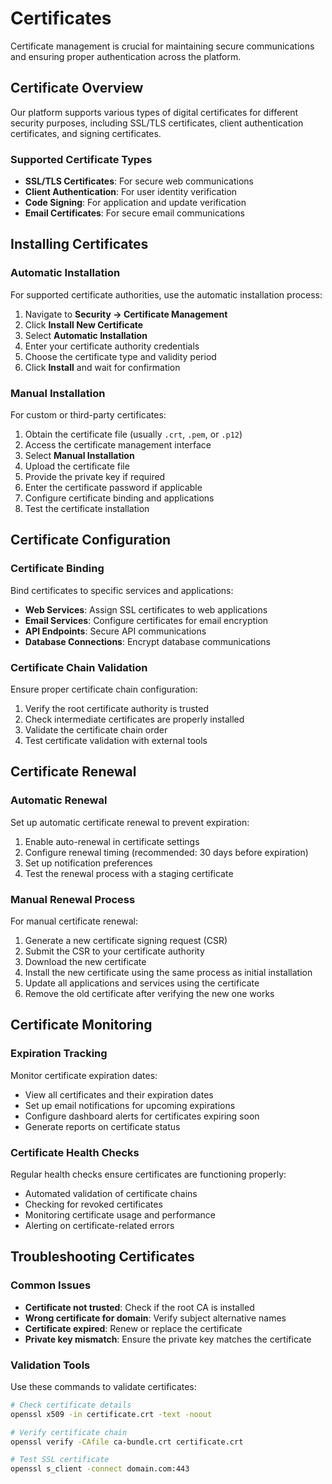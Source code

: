 # Certificates

Certificate management is crucial for maintaining secure communications and ensuring proper authentication across the platform.

## Certificate Overview

Our platform supports various types of digital certificates for different security purposes, including SSL/TLS certificates, client authentication certificates, and signing certificates.

### Supported Certificate Types

- **SSL/TLS Certificates**: For secure web communications
- **Client Authentication**: For user identity verification
- **Code Signing**: For application and update verification
- **Email Certificates**: For secure email communications

## Installing Certificates

### Automatic Installation

For supported certificate authorities, use the automatic installation process:

1. Navigate to **Security → Certificate Management**
2. Click **Install New Certificate**
3. Select **Automatic Installation**
4. Enter your certificate authority credentials
5. Choose the certificate type and validity period
6. Click **Install** and wait for confirmation

### Manual Installation

For custom or third-party certificates:

1. Obtain the certificate file (usually `.crt`, `.pem`, or `.p12`)
2. Access the certificate management interface
3. Select **Manual Installation**
4. Upload the certificate file
5. Provide the private key if required
6. Enter the certificate password if applicable
7. Configure certificate binding and applications
8. Test the certificate installation

## Certificate Configuration

### Certificate Binding

Bind certificates to specific services and applications:

- **Web Services**: Assign SSL certificates to web applications
- **Email Services**: Configure certificates for email encryption
- **API Endpoints**: Secure API communications
- **Database Connections**: Encrypt database communications

### Certificate Chain Validation

Ensure proper certificate chain configuration:

1. Verify the root certificate authority is trusted
2. Check intermediate certificates are properly installed
3. Validate the certificate chain order
4. Test certificate validation with external tools

## Certificate Renewal

### Automatic Renewal

Set up automatic certificate renewal to prevent expiration:

1. Enable auto-renewal in certificate settings
2. Configure renewal timing (recommended: 30 days before expiration)
3. Set up notification preferences
4. Test the renewal process with a staging certificate

### Manual Renewal Process

For manual certificate renewal:

1. Generate a new certificate signing request (CSR)
2. Submit the CSR to your certificate authority
3. Download the new certificate
4. Install the new certificate using the same process as initial installation
5. Update all applications and services using the certificate
6. Remove the old certificate after verifying the new one works

## Certificate Monitoring

### Expiration Tracking

Monitor certificate expiration dates:

- View all certificates and their expiration dates
- Set up email notifications for upcoming expirations
- Configure dashboard alerts for certificates expiring soon
- Generate reports on certificate status

### Certificate Health Checks

Regular health checks ensure certificates are functioning properly:

- Automated validation of certificate chains
- Checking for revoked certificates
- Monitoring certificate usage and performance
- Alerting on certificate-related errors

## Troubleshooting Certificates

### Common Issues

- **Certificate not trusted**: Check if the root CA is installed
- **Wrong certificate for domain**: Verify subject alternative names
- **Certificate expired**: Renew or replace the certificate
- **Private key mismatch**: Ensure the private key matches the certificate

### Validation Tools

Use these commands to validate certificates:

```bash
# Check certificate details
openssl x509 -in certificate.crt -text -noout

# Verify certificate chain
openssl verify -CAfile ca-bundle.crt certificate.crt

# Test SSL certificate
openssl s_client -connect domain.com:443
```